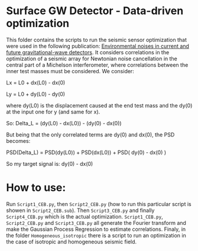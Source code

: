 # Surface GW Detector - Data-driven optimization

This folder contains the scripts to run the seismic sensor optimization that were used in the following publication: [Environmental noises in current and future gravitational-wave detectors](https://iopscience.iop.org/article/10.1088/1742-6596/2156/1/012077). It considers correlations in the optimization of a seismic array for Newtonian noise cancellation in the central part of a Michelson interferometer, where correlations between the inner test masses must be considered.
We consider: 

Lx = L0 + dx(L0) - dx(0)

Ly = L0 + dy(L0) - dy(0)

where dy(L0) is the displacement caused at the end test mass and the dy(0) at the input one for y (and same for x).

So: 
Delta\_L = (dy(L0) - dx(L0)) - (dy(0) - dx(0))

But being that the only correlated terms are dy(0) and dx(0), the PSD becomes:

PSD(Delta\_L) = PSD(dy(L0)) + PSD(dx(L0)) + PSD( dy(0) - dx(0) )

So my target signal is: dy(0) - dx(0)

# How to use: 


Run `Script1_CEB.py`, then `Script2_CEB.py` (how to run this particular script is showen in `Script2_CEB.sub`). Then `Script3_CEB.py` and finally `Script4_CEB.py` which is the actual optimization. `Script1_CEB.py`, `Script2_CEB.py` and `Script3_CEB.py` all generate the Fourier transform and make the Gaussian Process Regression to estimate correlations. Finaly, in the folder `Homogeneous_isotropic` there is a script to run an optimization in the case of isotropic and homogeneous seismic field.  
